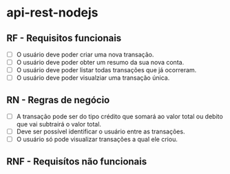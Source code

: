# api-rest-nodejs

## RF - Requisitos funcionais

- [ ] O usuário deve poder criar uma nova transação.
- [ ] O usuário deve poder obter um resumo da sua nova conta.
- [ ] O usuário deve poder listar todas transações que já ocorreram.
- [ ] O usuário deve poder visualziar uma transação única.

## RN - Regras de negócio

- [ ] A transação pode ser do tipo crédito que somará ao valor total ou debito que vai subtrairá o valor total.
- [ ] Deve ser possível identificar o usuário entre as transações.
- [ ] O usuário só pode visualizar transações a qual ele criou.

## RNF - Requisítos não funcionais

